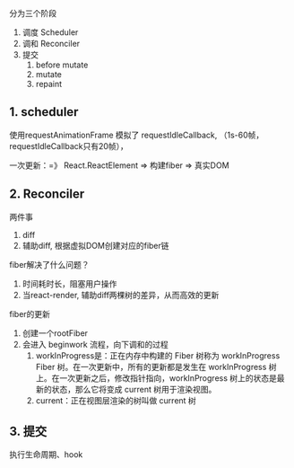 分为三个阶段
1. 调度 Scheduler
2. 调和 Reconciler
3. 提交
   1. before mutate
   2. mutate
   3. repaint



## 1. scheduler

使用requestAnimationFrame 模拟了 requestIdleCallback, （1s-60帧，requestIdleCallback只有20帧），

一次更新：=》 React.ReactElement => 构建fiber => 真实DOM

## 2. Reconciler


两件事

1. diff
2. 辅助diff, 根据虚拟DOM创建对应的fiber链

fiber解决了什么问题？
1. 时间耗时长，阻塞用户操作
2. 当react-render, 辅助diff两棵树的差异，从而高效的更新


fiber的更新

1. 创建一个rootFiber
2. 会进入 beginwork 流程，向下调和的过程
   1. workInProgress是：正在内存中构建的 Fiber 树称为 workInProgress Fiber 树。在一次更新中，所有的更新都是发生在 workInProgress 树上。在一次更新之后，修改指针指向，workInProgress 树上的状态是最新的状态，那么它将变成 current 树用于渲染视图。
   2. current：正在视图层渲染的树叫做 current 树


## 3. 提交

执行生命周期、hook